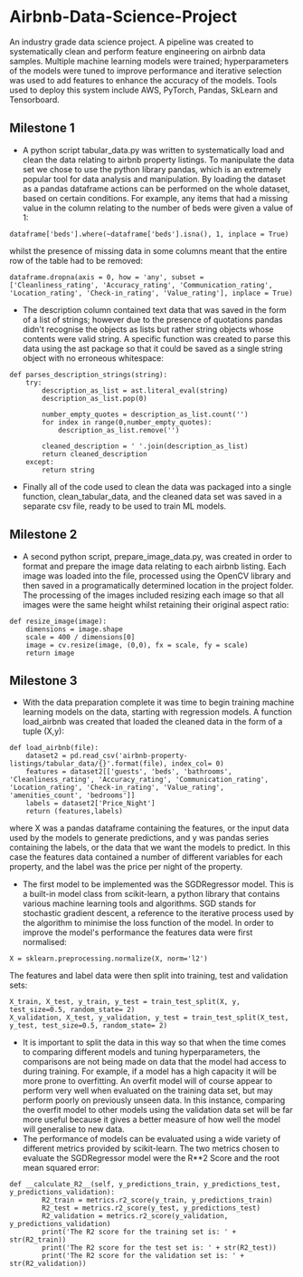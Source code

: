# Airbnb-Data-Science-Project
An industry grade data science project. A pipeline was created to systematically clean and perform feature engineering on airbnb data samples. Multiple machine learning models were trained; hyperparameters of the models were tuned to improve performance and iterative selection was used to add features to enhance the accuracy of the models. Tools used to deploy this system include AWS, PyTorch, Pandas, SkLearn and Tensorboard.

## Milestone 1
- A python script tabular_data.py was written to systematically load and clean the data relating to airbnb property listings. To manipulate the data set we chose to use the python library pandas, which is an extremely popular tool for data analysis and manipulation. By loading the dataset as a pandas dataframe actions can be performed on the whole dataset, based on certain conditions. For example, any items that had a missing value in the column relating to the number of beds were given a value of 1:
```
dataframe['beds'].where(~dataframe['beds'].isna(), 1, inplace = True)
```
whilst the presence of missing data in some columns meant that the entire row of the table had to be removed:
```
dataframe.dropna(axis = 0, how = 'any', subset = ['Cleanliness_rating', 'Accuracy_rating', 'Communication_rating', 'Location_rating', 'Check-in_rating', 'Value_rating'], inplace = True)
```
- The description column contained text data that was saved in the form of a list of strings; however due to the presence of quotations pandas didn't recognise the objects as lists but rather string objects whose contents were valid string. A specific function was created to parse this data using the ast package so that it could be saved as a single string object with no erroneous whitespace:
```
def parses_description_strings(string):
    try:
        description_as_list = ast.literal_eval(string)
        description_as_list.pop(0)
        
        number_empty_quotes = description_as_list.count('')
        for index in range(0,number_empty_quotes):
            description_as_list.remove('')
        
        cleaned_description = ' '.join(description_as_list)
        return cleaned_description
    except: 
        return string
```
- Finally all of the code used to clean the data was packaged into a single function, clean_tabular_data, and the cleaned data set was saved in a separate csv file, ready to be used to train ML models. 

## Milestone 2
- A second python script, prepare_image_data.py, was created in order to format and prepare the image data relating to each airbnb listing. Each image was loaded into the file, processed using the OpenCV library and then saved in a programatically determined location in the project folder. The processing of the images included resizing each image so that all images were the same height whilst retaining their original aspect ratio:
```
def resize_image(image):
    dimensions = image.shape
    scale = 400 / dimensions[0]
    image = cv.resize(image, (0,0), fx = scale, fy = scale)
    return image
```
## Milestone 3
- With the data preparation complete it was time to begin training machine learning models on the data, starting with regression models. A function load_airbnb was created that loaded the cleaned data in the form of a tuple (X,y):
```
def load_airbnb(file):
    dataset2 = pd.read_csv('airbnb-property-listings/tabular_data/{}'.format(file), index_col= 0)
    features = dataset2[['guests', 'beds', 'bathrooms', 'Cleanliness_rating', 'Accuracy_rating', 'Communication_rating', 'Location_rating', 'Check-in_rating', 'Value_rating', 'amenities_count', 'bedrooms']]
    labels = dataset2['Price_Night']
    return (features,labels)
```
where X was a pandas dataframe containing the features, or the input data used by the models to generate predictions, and y was pandas series containing the labels, or the data that we want the models to predict. In this case the features data contained a number of different variables for each property, and the label was the price per night of the property. 
- The first model to be implemented was the SGDRegressor model. This is a built-in model class from scikit-learn, a python library that contains various machine learning tools and algorithms. SGD stands for stochastic gradient descent, a reference to the iterative process used by the algorithm to minimise the loss function of the model. In order to improve the model's performance the features data were first normalised:
```
X = sklearn.preprocessing.normalize(X, norm='l2')
```
The features and label data were then split into training, test and validation sets:
```
X_train, X_test, y_train, y_test = train_test_split(X, y, test_size=0.5, random_state= 2)
X_validation, X_test, y_validation, y_test = train_test_split(X_test, y_test, test_size=0.5, random_state= 2)
```
- It is important to split the data in this way so that when the time comes to comparing different models and tuning hyperparameters, the comparisons are not being made on data that the model had access to during training. For example, if a model has a high capacity it will be more prone to overfitting. An overfit model will of course appear to perform very well when evaluated on the training data set, but may perform poorly on previously unseen data. In this instance, comparing the overfit model to other models using the validation data set will be far more useful because it gives a better measure of how well the model will generalise to new data.
- The performance of models can be evaluated using a wide variety of different metrics provided by scikit-learn. The two metrics chosen to evaluate the SGDRegressor model were the R**2 Score and the root mean squared error:
```
def __calculate_R2__(self, y_predictions_train, y_predictions_test, y_predictions_validation):
        R2_train = metrics.r2_score(y_train, y_predictions_train)
        R2_test = metrics.r2_score(y_test, y_predictions_test)
        R2_validation = metrics.r2_score(y_validation, y_predictions_validation)
        print('The R2 score for the training set is: ' + str(R2_train))
        print('The R2 score for the test set is: ' + str(R2_test))
        print('The R2 score for the validation set is: ' + str(R2_validation))
```
